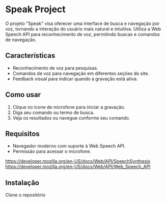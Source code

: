 # Speak Project

O projeto "Speak" visa oferecer uma interface de busca e navegação por voz, tornando a interação do usuário mais natural e intuitiva. Utiliza a Web Speech API para reconhecimento de voz, permitindo buscas e comandos de navegação.

## Características

- Reconhecimento de voz para pesquisas.
- Comandos de voz para navegação em diferentes seções do site.
- Feedback visual para indicar quando a gravação está ativa.

## Como usar

1. Clique no ícone de microfone para iniciar a gravação.
2. Diga seu comando ou termo de busca.
3. Veja os resultados ou navegue conforme seu comando.

## Requisitos

- Navegador moderno com suporte à Web Speech API.
- Permissão para acessar o microfone.

https://developer.mozilla.org/en-US/docs/Web/API/SpeechSynthesis
https://developer.mozilla.org/en-US/docs/Web/API/Web_Speech_API

## Instalação

Clone o repositório

